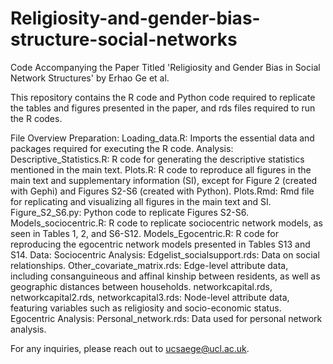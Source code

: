 # Religiosity-and-gender-bias-structure-social-networks
Code Accompanying the Paper Titled 'Religiosity and Gender Bias in Social Network Structures' by Erhao Ge et al.

This repository contains the R code and Python code required to replicate the tables and figures presented in the paper, and rds files required to run the R codes.

File Overview
Preparation:
Loading_data.R: Imports the essential data and packages required for executing the R code.
Analysis:
Descriptive_Statistics.R: R code for generating the descriptive statistics mentioned in the main text.
Plots.R: R code to reproduce all figures in the main text and supplementary information (SI), except for Figure 2 (created with Gephi) and Figures S2-S6 (created with Python).
Plots.Rmd: Rmd file for replicating and visualizing all figures in the main text and SI.
Figure_S2_S6.py: Python code to replicate Figures S2-S6.
Models_sociocentric.R: R code to replicate sociocentric network models, as seen in Tables 1, 2, and S6-S12.
Models_Egocentric.R: R code for reproducing the egocentric network models presented in Tables S13 and S14.
Data:
Sociocentric Analysis:
Edgelist_socialsupport.rds: Data on social relationships.
Other_covariate_matrix.rds: Edge-level attribute data, including consanguineous and affinal kinship between residents, as well as geographic distances between households.
networkcapital.rds, networkcapital2.rds, networkcapital3.rds: Node-level attribute data, featuring variables such as religiosity and socio-economic status.
Egocentric Analysis:
Personal_network.rds: Data used for personal network analysis.

For any inquiries, please reach out to ucsaege@ucl.ac.uk.
